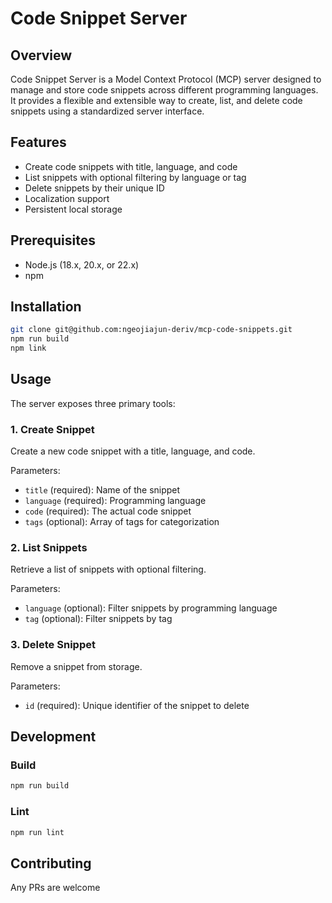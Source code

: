 # Code Snippet Server

## Overview

Code Snippet Server is a Model Context Protocol (MCP) server designed to manage and store code snippets across different programming languages. It provides a flexible and extensible way to create, list, and delete code snippets using a standardized server interface.

## Features

- Create code snippets with title, language, and code
- List snippets with optional filtering by language or tag
- Delete snippets by their unique ID
- Localization support
- Persistent local storage

## Prerequisites

- Node.js (18.x, 20.x, or 22.x)
- npm

## Installation

```bash
git clone git@github.com:ngeojiajun-deriv/mcp-code-snippets.git
npm run build
npm link
```

## Usage

The server exposes three primary tools:

### 1. Create Snippet

Create a new code snippet with a title, language, and code.

Parameters:
- `title` (required): Name of the snippet
- `language` (required): Programming language
- `code` (required): The actual code snippet
- `tags` (optional): Array of tags for categorization

### 2. List Snippets

Retrieve a list of snippets with optional filtering.

Parameters:
- `language` (optional): Filter snippets by programming language
- `tag` (optional): Filter snippets by tag

### 3. Delete Snippet

Remove a snippet from storage.

Parameters:
- `id` (required): Unique identifier of the snippet to delete

## Development

### Build

```bash
npm run build
```

### Lint

```bash
npm run lint
```

## Contributing

Any PRs are welcome
